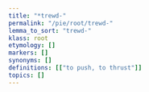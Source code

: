 ```yaml
---
title: "*trewd-"
permalink: "/pie/root/trewd-"
lemma_to_sort: "trewd-"
klass: root
etymology: []
markers: []
synonyms: []
definitions: [["to push, to thrust"]]
topics: []
---
```

